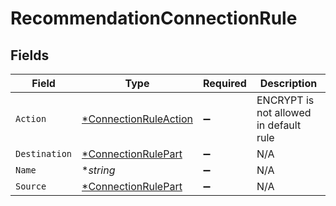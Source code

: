 # RecommendationConnectionRule


## Fields

| Field                                                                | Type                                                                 | Required                                                             | Description                                                          |
| -------------------------------------------------------------------- | -------------------------------------------------------------------- | -------------------------------------------------------------------- | -------------------------------------------------------------------- |
| `Action`                                                             | [*ConnectionRuleAction](../../models/shared/connectionruleaction.md) | :heavy_minus_sign:                                                   | ENCRYPT is not allowed in default rule                               |
| `Destination`                                                        | [*ConnectionRulePart](../../models/shared/connectionrulepart.md)     | :heavy_minus_sign:                                                   | N/A                                                                  |
| `Name`                                                               | **string*                                                            | :heavy_minus_sign:                                                   | N/A                                                                  |
| `Source`                                                             | [*ConnectionRulePart](../../models/shared/connectionrulepart.md)     | :heavy_minus_sign:                                                   | N/A                                                                  |